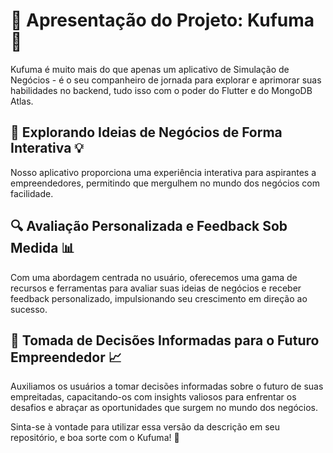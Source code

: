 # 🚀 Apresentação do Projeto: Kufuma 🌱

Kufuma é muito mais do que apenas um aplicativo de Simulação de Negócios - é o seu companheiro de jornada para explorar e aprimorar suas habilidades no backend, tudo isso com o poder do Flutter e do MongoDB Atlas.

## 💼 Explorando Ideias de Negócios de Forma Interativa 💡

Nosso aplicativo proporciona uma experiência interativa para aspirantes a empreendedores, permitindo que mergulhem no mundo dos negócios com facilidade.

## 🔍 Avaliação Personalizada e Feedback Sob Medida 📊

Com uma abordagem centrada no usuário, oferecemos uma gama de recursos e ferramentas para avaliar suas ideias de negócios e receber feedback personalizado, impulsionando seu crescimento em direção ao sucesso.

## 💬 Tomada de Decisões Informadas para o Futuro Empreendedor 📈

Auxiliamos os usuários a tomar decisões informadas sobre o futuro de suas empreitadas, capacitando-os com insights valiosos para enfrentar os desafios e abraçar as oportunidades que surgem no mundo dos negócios.

Sinta-se à vontade para utilizar essa versão da descrição em seu repositório, e boa sorte com o Kufuma! 🌟
